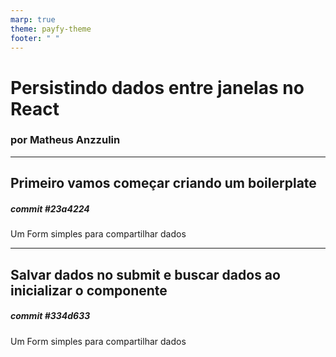 ```yaml
---
marp: true
theme: payfy-theme
footer: " "
---
```

<!-- _class: lead -->
# Persistindo dados entre janelas no React
### por Matheus Anzzulin
---
## Primeiro vamos começar criando um boilerplate
##### commit #23a4224
Um Form simples para compartilhar dados

---
## Salvar dados no submit e buscar dados ao inicializar o componente
##### commit #334d633
Um Form simples para compartilhar dados
